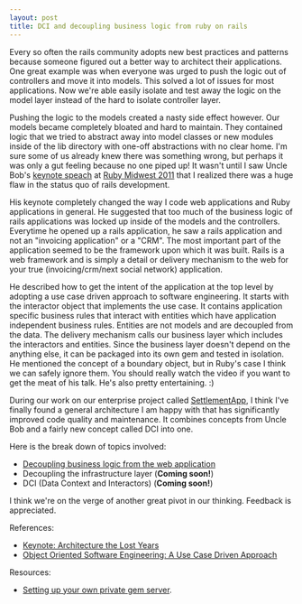 ```yaml
---
layout: post
title: DCI and decoupling business logic from ruby on rails
---
```


Every so often the rails community adopts new best practices and patterns because someone figured out a better way to architect their applications. One great example was when everyone was urged to push the logic out of controllers and move it into models. This solved a lot of issues for most applications. Now we're able easily isolate and test away the logic on the model layer instead of the hard to isolate controller layer.

Pushing the logic to the models created a nasty side effect however. Our models became completely bloated and hard to maintain. They contained logic that we tried to abstract away into model classes or new modules inside of the lib directory with one-off abstractions with no clear home. I'm sure some of us already knew there was something wrong, but perhaps it was only a gut feeling because no one piped up! It wasn't until I saw Uncle Bob's [keynote speach](http://www.confreaks.com/videos/759-rubymidwest2011-keynote-architecture-the-lost-years) at [Ruby Midwest 2011](http://www.rubymidwest.com/) that I realized there was a huge flaw in the status quo of rails development.

His keynote completely changed the way I code web applications and Ruby applications in general. He suggested that too much of the business logic of rails applications was locked up inside of the models and the controllers. Everytime he opened up a rails application, he saw a rails application and not an "invoicing application" or a "CRM". The most important part of the application seemed to be the framework upon which it was built. Rails is a web framework and is simply a detail or delivery mechanism to the web for your true (invoicing/crm/next social network) application.

He described how to get the intent of the application at the top level by adopting a use case driven approach to software engineering. It starts with the interactor object that implements the use case. It contains application specific business rules that interact with entities which have application independent business rules. Entities are not models and are decoupled from the data. The delivery mechanism calls our business layer which includes the interactors and entities. Since the business layer doesn't depend on the anything else, it can be packaged into its own gem and tested in isolation. He mentioned the concept of a boundary object, but in Ruby's case I think we can safely ignore them. You should really watch the video if you want to get the meat of his talk. He's also pretty entertaining. :)

During our work on our enterprise project called [SettlementApp](http://settlementapp.com), I think I've finally found a general architecture I am happy with that has significantly improved code quality and maintenance. It combines concepts from Uncle Bob and a fairly new concept called DCI into one.

Here is the break down of topics involved:

* [Decoupling business logic from the web application](/2012/05/15/decoupling-business-logic-from-the-web-application.html)
* Decoupling the infrastructure layer (**Coming soon!**)
* DCI (Data Context and Interactors) (**Coming soon!**)

I think we're on the verge of another great pivot in our thinking. Feedback is appreciated.

References:

* [Keynote: Architecture the Lost Years](http://www.confreaks.com/videos/759-rubymidwest2011-keynote-architecture-the-lost-years)
* [Object Oriented Software Engineering: A Use Case Driven Approach](http://en.wikipedia.org/wiki/Object-oriented_software_engineering)

Resources: 

* [Setting up your own private gem server](/2012/05/14/private-gem-server-using-geminabox.html).